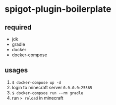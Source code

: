 # spigot-plugin-boilerplate

## required

* jdk
* gradle
* docker
* docker-compose

## usages

1. `$ docker-compose up -d`
2. login to minecraft server `0.0.0.0:25565`
3. `$ docker-compsoe run --rm gradle`
4. run `> reload` in minecraft